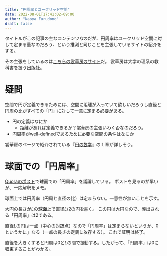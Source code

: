 ```yaml
---
title: "円周率とユークリッド空間"
date: 2022-08-01T17:41:02+09:00
author: "Naoya Furudono"
draft: false
---
```


タイトルがこの記事の主なコンテンツなのだが、円周率はユークリッド空間に対して定まる量なのだろう、という推測と同じことを主張しているサイトの紹介をする。

その主張をしているのは[こちらの裳華房のサイト](https://www.shokabo.co.jp/keyword/2003_01_pi.html)だ。
裳華房は大学の理系の教科書を扱う出版社。

# 疑問

空間で円が定義できるためには、空間に距離が入っていて欲しいだろうし直径と円周の比がすべての「円」に対して一意に定まる必要がある。

- 円の定義はなにか
  - 距離があれば定義できるか？裳華房の主張いわく否なのだろう。
- 円周率がwell-definedであるために必要な空間の条件はなにか

裳華房のページで紹介されている『[円の数学](https://www.shokabo.co.jp/mybooks/ISBN978-4-7853-1516-0.htm)』の１章が詳しそう。

# 球面での「円周率」

[Quoraのポスト](https://jp.quora.com/%E6%9B%B2%E3%81%8C%E3%81%A3%E3%81%9F%E7%A9%BA%E9%96%93%E3%81%AA%E3%82%89%E5%86%86%E5%91%A8%E7%8E%87%E3%82%92%E6%95%B4%E6%95%B0%E3%81%AB%E3%81%A7%E3%81%8D%E3%82%8B%E3%81%A7%E3%81%97%E3%82%87%E3%81%86%E3%81%8B)で球面での「円周率」を議論している。
ポストを見るのが早いが、一応解釈をメモ。

球面上では円周率（円周と直径の比）は定まらない。一意性が無いことを示す。

大円の長さが$L$の**球面**上で直径$L/2$の円を書く。
この円は大円なので、導出される「円周率」は$2$である。

直径$L$の円は一点（中心の対蹠点）なので「円周率」は定まらないというか、$0$というかに」なる（一点の長さの定義に依存する）。
これで証明は終了。

直径を大きくすると円周は$0$と$L$の間で振動する。したがって、「円周率」は$0$に収束することがわかる。

